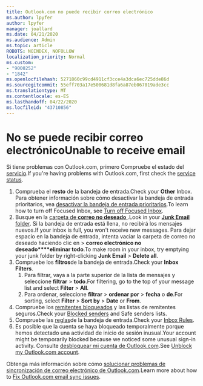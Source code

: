 ```yaml
---
title: Outlook.com no puede recibir correo electrónico
ms.author: lpyfer
author: lpyfer
manager: joallard
ms.date: 04/21/2020
ms.audience: Admin
ms.topic: article
ROBOTS: NOINDEX, NOFOLLOW
localization_priority: Normal
ms.custom:
- "9000252"
- "1842"
ms.openlocfilehash: 5271860c99cd4911cf3cce4a3dca6ec725dde86d
ms.sourcegitcommit: 55eff703a17e500681d8fa6a87eb067019ade3cc
ms.translationtype: MT
ms.contentlocale: es-ES
ms.lasthandoff: 04/22/2020
ms.locfileid: "43710856"
---
```

# <a name="unable-to-receive-email"></a><span data-ttu-id="5f30a-102">No se puede recibir correo electrónico</span><span class="sxs-lookup"><span data-stu-id="5f30a-102">Unable to receive email</span></span>

<span data-ttu-id="5f30a-103">Si tiene problemas con Outlook.com, primero Compruebe el estado del [servicio](https://go.microsoft.com/fwlink/p/?linkid=837482).</span><span class="sxs-lookup"><span data-stu-id="5f30a-103">If you're having problems with Outlook.com, first check the [service status](https://go.microsoft.com/fwlink/p/?linkid=837482).</span></span>

1. <span data-ttu-id="5f30a-104">Comprueba el **resto** de la bandeja de entrada.</span><span class="sxs-lookup"><span data-stu-id="5f30a-104">Check your **Other** Inbox.</span></span> <span data-ttu-id="5f30a-105">Para obtener información sobre cómo desactivar la bandeja de entrada prioritarios, vea [desactivar la bandeja de entrada prioritarios](https://support.office.com/article/f714d94d-9e63-4217-9ccb-6cb2986aa1b2).</span><span class="sxs-lookup"><span data-stu-id="5f30a-105">To learn how to turn off Focused Inbox, see [Turn off Focused Inbox](https://support.office.com/article/f714d94d-9e63-4217-9ccb-6cb2986aa1b2).</span></span> 
2. <span data-ttu-id="5f30a-106">Busque en la [carpeta de **correo no deseado** ](https://outlook.live.com/mail/junkemail).</span><span class="sxs-lookup"><span data-stu-id="5f30a-106">Look in your [**Junk Email** folder](https://outlook.live.com/mail/junkemail).</span></span> <span data-ttu-id="5f30a-107">Si la bandeja de entrada está llena, no recibirá los mensajes nuevos.</span><span class="sxs-lookup"><span data-stu-id="5f30a-107">If your inbox is full, you won't receive new messages.</span></span> <span data-ttu-id="5f30a-108">Para dejar espacio en la bandeja de entrada, intenta vaciar la carpeta de correo no deseado haciendo clic en >  **correo electrónico no deseado\*\*\*\*eliminar todo**.</span><span class="sxs-lookup"><span data-stu-id="5f30a-108">To make room in your inbox, try emptying your junk folder by right-clicking **Junk Email** > **Delete all**.</span></span>
3. <span data-ttu-id="5f30a-109">Compruebe los **filtros**de la bandeja de entrada.</span><span class="sxs-lookup"><span data-stu-id="5f30a-109">Check your **Inbox Filters**.</span></span> 
    1. <span data-ttu-id="5f30a-110">Para filtrar, vaya a la parte superior de la lista de mensajes y seleccione **filtrar** > **todo**.</span><span class="sxs-lookup"><span data-stu-id="5f30a-110">For filtering, go to the top of your message list and select **Filter** > **All**.</span></span>
    2. <span data-ttu-id="5f30a-111">Para ordenar, seleccione **filtrar** > **ordenar por** > **fecha** o **de**.</span><span class="sxs-lookup"><span data-stu-id="5f30a-111">For sorting, select **Filter** > **Sort by** > **Date** or **From**.</span></span>
4. <span data-ttu-id="5f30a-112">Compruebe los [remitentes bloqueados](https://outlook.live.com/mail/options/mail/junkEmail) y las listas de remitentes seguros.</span><span class="sxs-lookup"><span data-stu-id="5f30a-112">Check your [Blocked senders](https://outlook.live.com/mail/options/mail/junkEmail) and Safe senders lists.</span></span>
5. <span data-ttu-id="5f30a-113">Compruebe las [reglas](https://outlook.live.com/mail/options/mail/rules)de la bandeja de entrada.</span><span class="sxs-lookup"><span data-stu-id="5f30a-113">Check your [Inbox Rules](https://outlook.live.com/mail/options/mail/rules).</span></span>
6. <span data-ttu-id="5f30a-114">Es posible que la cuenta se haya bloqueado temporalmente porque hemos detectado una actividad de inicio de sesión inusual.</span><span class="sxs-lookup"><span data-stu-id="5f30a-114">Your account might be temporarily blocked because we noticed some unusual sign-in activity.</span></span> <span data-ttu-id="5f30a-115">Consulte [desbloquear mi cuenta de Outlook.com](https://support.office.com/article/f4ad2701-d166-4d8b-8a6a-9af2a1f8a4c4).</span><span class="sxs-lookup"><span data-stu-id="5f30a-115">See [Unblock my Outlook.com account](https://support.office.com/article/f4ad2701-d166-4d8b-8a6a-9af2a1f8a4c4).</span></span>

<span data-ttu-id="5f30a-116">Obtenga más información sobre cómo [solucionar problemas de sincronización de correo electrónico de Outlook.com](https://support.office.com/article/d39e3341-8d79-4bf1-b3c7-ded602233642).</span><span class="sxs-lookup"><span data-stu-id="5f30a-116">Learn more about how to [Fix Outlook.com email sync issues](https://support.office.com/article/d39e3341-8d79-4bf1-b3c7-ded602233642).</span></span>